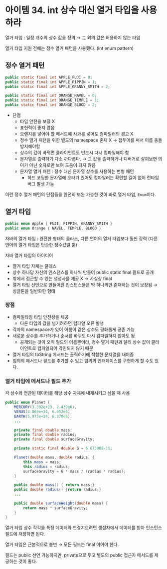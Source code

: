 # 아이템 34. int 상수 대신 열거 타입을 사용하라

열거 타입 : 일정 개수의 상수 값을 정의 → 그 외의 값은 허용하지 않는 타입

열거 타입 지원 전에는 정수 열거 패턴을 사용했다. (int enum pattern)

## 정수 열거 패턴

```java
public static final int APPLE_FUJI = 0;
public static final int APPLE_PIPPIN = 1;
public static final int APPLE_GRANNY_SMITH = 2;

public static final int ORANGE_NAVEL = 0;
public static final int ORANGE_TEMPLE = 1;
public static final int ORANGE_BLOOD = 2;
```

- 단점
  - 타입 안전을 보장 X
  - 표현력이 좋지 않음
  - 오렌지를 넣어야 할 메서드에 사과를 넣어도 컴파일러의 경고 X
  - 정수 열거 패턴을 위한 별도의 namespace 존재 X → 접두어를 써서 이름 충돌 방지해야함
  - 상수의 값이 바뀌면 클라이언트도 반드시 다시 컴파일해야 함
  - 문자열로 출력하기 다소 까다롭다. → 그 값을 출력하거나 디버거로 살펴보면 의미가 아닌 숫자로만 보여 도움이 되지 않음
  - 문자열 열거 패턴 : 정수 대신 문자열 상수를 사용하는 변형 패턴
    - 하드 코딩한 문자열에 오타가 있어도 컴파일러는 확인할 길이 없어 런타임 버그 발생 가능

이런 정수 열거 패턴의 단점들을 완전히 보완 가능한 것이 바로 열거 타입, `Enum`이다.

## 열거 타입

```java
public enum Apple { FUJI, PIPPIN, GRANNY_SMITH }
public enum Orange { NAVEL, TEMPLE, BLOOD }
```

자바의 열거 타입 : 완전한 형태의 클라스, 다른 언어의 열거 타입보다 훨씬 강력 (다른 언어의 열거 타입은 단순한 정수값일 뿐)

자바 열거 타입의 아이디어

- 열거 타입 자체는 클래스
- 상수 하나당 자신의 인스턴스를 하나씩 만들어 public static final 필드로 공개
- 밖에서 접근할 수 있는 생성사를 제공 X → 사실상 final
- 열거 타입 선언으로 만들어진 인스턴스들은 딱 하나씩만 존재하는 것이 보장됨 → 싱글톤을 일반화한 형태

### 장점

- 컴파일타임 타입 안전성을 제공
  - 다른 타입의 값을 넘기려하면 컴파일 오류 발생
- 각자의 namespace가 있어 이름이 같은 상수도 평화롭게 공존 가능
- 새로운 상수를 추가하거나 순서를 바꿔도 다시 컴파일하지 않아도 됨
  - 공개되는 것이 오직 필드의 이름뿐이라, 정수 열거 패턴과 달리 상수 값이 클라이언트로 컴파일되어 각인되지 않기 때문
- 열거 타입의 toString 메서드는 출력하기에 적합한 문자열을 내어줌
- 임의의 메서드나 필드를 추가할 수 있고 임의의 인터페이스를 구현하게 할 수도 있다.

### 열거 타입에 메서드나 필드 추가

각 상수와 연관된 데이터를 해당 상수 자체에 내재시키고 싶을 때 사용

```java
public enum Planet {
	MERCURY(3.302e+23, 2.439e6),
	VENUS(4.869e+24, 6.052e6),
	EARTH(5.975e+24, 6.378e6),
	...

	private final double mass;
	private final double radius;
	private final double surfaceGravity;

	private static final double G = 6.67300E-11;

	Planet(double mass, double radius) {
		this.mass = mass;
		this.radius = radius;
		surfaceGravity = G * mass / (radius * radius);
	}

	public double mass() { return mass;}
	public double radius() {return radius;}
	...

	public double surfaceWeight(double mass) {
		return mass * surfaceGravity;
	}
}
```

열거 타입 상수 각각을 특정 데이터와 연결지으려면 생성자에서 데이터를 받아 인스턴스 필드에 저장하면 된다.

열거 타입은 근본적으로 불변 → 모든 필드는 final 이어야 한다.

필드는 public 선언 가능하지만, private으로 두고 별도의 public 접근자 메서드를 제공하는 것이 좋다.
